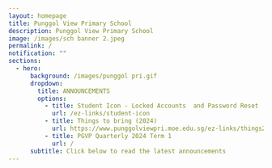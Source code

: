 ```yaml
---
layout: homepage
title: Punggol View Primary School
description: Punggol View Primary School
image: /images/sch banner 2.jpeg
permalink: /
notification: ""
sections:
  - hero:
      background: /images/punggol pri.gif
      dropdown:
        title: ANNOUNCEMENTS
        options:
          - title: Student Icon - Locked Accounts  and Password Reset
            url: /ez-links/student-icon
          - title: Things to bring (2024)
            url: https://www.punggolviewpri.moe.edu.sg/ez-links/things2024/
          - title: PGVP Quarterly 2024 Term 1
            url: /
      subtitle: Click below to read the latest announcements
---
```

